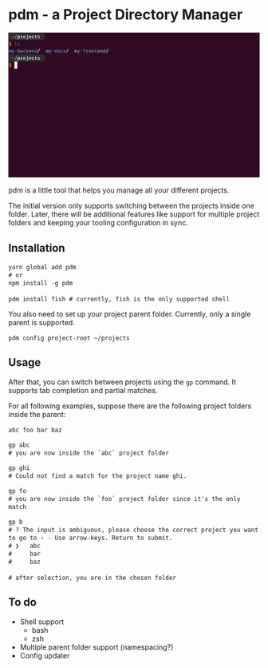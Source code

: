 # pdm - a Project Directory Manager

![Demo](/demo.gif?raw=true "Demo")

pdm is a little tool that helps you manage all your different projects.

The initial version only supports switching between the projects inside one folder. 
Later, there will be additional features like support for multiple project folders
and keeping your tooling configuration in sync.

## Installation

```shell
yarn global add pdm
# or
npm install -g pdm

pdm install fish # currently, fish is the only supported shell
```

You also need to set up your project parent folder. Currently, only a single parent is supported.

```shell
pdm config project-root ~/projects
```

## Usage

After that, you can switch between projects using the `gp` command. It supports tab completion and partial matches.

For all following examples, suppose there are the following project folders inside the parent:

```
abc foo bar baz
```

```shell
gp abc
# you are now inside the `abc` project folder
```

```shell
gp ghi
# Could not find a match for the project name ghi.
```

```shell
gp fo
# you are now inside the `foo` project folder since it's the only match
```

```shell
gp b
# ? The input is ambiguous, please choose the correct project you want to go to › - Use arrow-keys. Return to submit.
# ❯   abc
#     bar
#     baz

# after selection, you are in the chosen folder
```

## To do

- Shell support
  - bash
  - zsh
- Multiple parent folder support (namespacing?)
- Config updater
